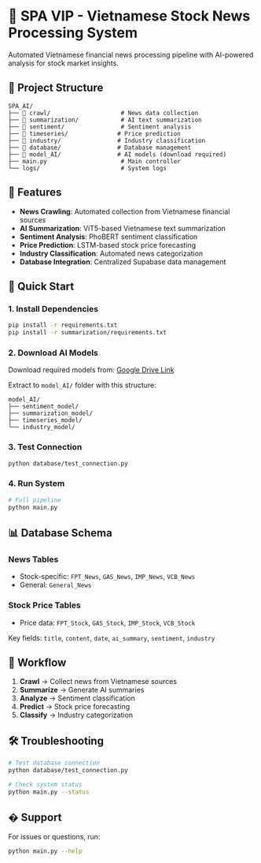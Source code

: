 # 🚀 SPA VIP - Vietnamese Stock News Processing System

Automated Vietnamese financial news processing pipeline with AI-powered analysis for stock market insights.

## 📁 Project Structure

```
SPA_AI/
├── 📁 crawl/                    # News data collection
├── 📁 summarization/            # AI text summarization
├── 📁 sentiment/                # Sentiment analysis
├── 📁 timeseries/              # Price prediction
├── 📁 industry/                # Industry classification
├── 📁 database/                # Database management
├── 📁 model_AI/                # AI models (download required)
├── main.py                     # Main controller
└── logs/                       # System logs
```

## 🎯 Features

- **News Crawling**: Automated collection from Vietnamese financial sources
- **AI Summarization**: ViT5-based Vietnamese text summarization
- **Sentiment Analysis**: PhoBERT sentiment classification
- **Price Prediction**: LSTM-based stock price forecasting
- **Industry Classification**: Automated news categorization
- **Database Integration**: Centralized Supabase data management

## 🚀 Quick Start

### 1. Install Dependencies
```bash
pip install -r requirements.txt
pip install -r summarization/requirements.txt
```

### 2. Download AI Models
Download required models from: [Google Drive Link](https://drive.google.com/drive/folders/1Qzf2ZwtcBZEEmwzUaGV4gydIm-APgdT8?usp=drive_link)

Extract to `model_AI/` folder with this structure:
```
model_AI/
├── sentiment_model/
├── summarization_model/
├── timeseries_model/
└── industry_model/
```

### 3. Test Connection
```bash
python database/test_connection.py
```

### 4. Run System
```bash
# Full pipeline
python main.py 

```

## 📊 Database Schema

### News Tables
- Stock-specific: `FPT_News`, `GAS_News`, `IMP_News`, `VCB_News`
- General: `General_News`

### Stock Price Tables
- Price data: `FPT_Stock`, `GAS_Stock`, `IMP_Stock`, `VCB_Stock`

Key fields: `title`, `content`, `date`, `ai_summary`, `sentiment`, `industry`

## 🔄 Workflow

1. **Crawl** → Collect news from Vietnamese sources
2. **Summarize** → Generate AI summaries
3. **Analyze** → Sentiment classification
4. **Predict** → Stock price forecasting
5. **Classify** → Industry categorization

## 🛠️ Troubleshooting

```bash
# Test database connection
python database/test_connection.py

# Check system status
python main.py --status


```

## � Support

For issues or questions, run:
```bash
python main.py --help
```
